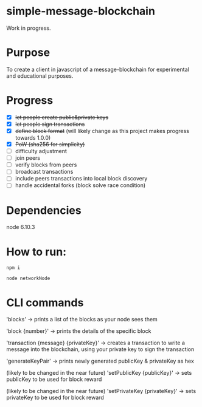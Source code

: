 # simple-message-blockchain

Work in progress.

# Purpose
To create a client in javascript of a message-blockchain for experimental and educational purposes.

# Progress
- [x] ~~let people create public&private keys~~
- [x] ~~let people sign transactions~~
- [x] ~~define block format~~ (will likely change as this project makes progress towards 1.0.0)
- [x] ~~PoW (sha256 for simplicity)~~
- [ ] difficulty adjustment
- [ ] join peers
- [ ] verify blocks from peers
- [ ] broadcast transactions
- [ ] include peers transactions into local block discovery
- [ ] handle accidental forks (block solve race condition)

# Dependencies

node 6.10.3

# How to run:

`npm i`

`node networkNode`

# CLI commands

'blocks' -> prints a list of the blocks as your node sees them

'block {number}' -> prints the details of the specific block

'transaction {message} {privateKey}' -> creates a transaction to write a message into the blockchain, using your private key to sign the transaction
  
'generateKeyPair' -> prints newly generated publicKey & privateKey as hex

(likely to be changed in the near future) 'setPublicKey {publicKey}' -> sets publicKey to be used for block reward

(likely to be changed in the near future) 'setPrivateKey {privateKey}' -> sets privateKey to be used for block reward
